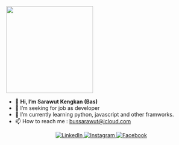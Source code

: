<img src="https://media.giphy.com/media/M9gbBd9nbDrOTu1Mqx/giphy.gif" width="230">

  - 👋  **Hi, I’m Sarawut Kengkan (Bas)**
  - 👀  I’m seeking for job as developer
  - 🌱  I’m currently learning python, javascript and other framworks.
  - 📫  How to reach me : bussarawut@icloud.com

<p align="center">
  <a href="https://www.linkedin.com/in/sarawut-kengkan-a398771a8/" target="_blank">
    <img src="https://img.shields.io/badge/linkedin-%230077B5.svg?&style=for-the-badge&logo=linkedin&logoColor=white&color=071A2C" alt="LinkedIn"/>
  </a>
  <a href="https://www.instagram.com/basbusbasbus/" target="_blank">
    <img src="https://img.shields.io/badge/instagram-%23E4405F.svg?&style=for-the-badge&logo=instagram&logoColor=white&color=071A2C" alt="Instagram"/>
  </a>
  <a href="https://www.facebook.com/newbieoffreak/" target="_blank">
    <img src="https://img.shields.io/badge/facebook-%231877F2.svg?&style=for-the-badge&logo=facebook&logoColor=white&color=071A2C" alt="Facebook"/>
  </a>
</p>

<!---
Sarawut-keng/Sarawut-keng is a ✨ special ✨ repository because its `README.md` (this file) appears on your GitHub profile.
You can click the Preview link to take a look at your changes.
--->
